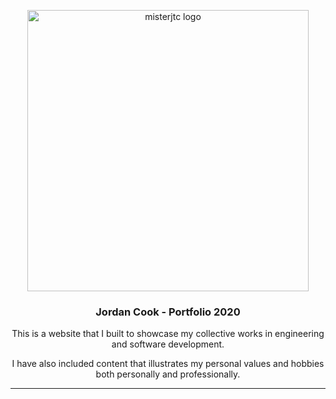 <p align="center">
	<img src="https://ptpimg.me/399pk8.png" alt="misterjtc logo" width="450">
</p>
<h3 align="center">Jordan Cook - Portfolio 2020</h3>
<p align="center">This is a website that I built to showcase my collective works in engineering and software development.</p>
<p align="center">I have also included content that illustrates my personal values and hobbies both personally and professionally.</p>

---

